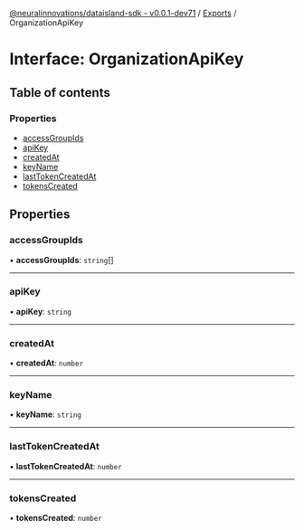 [@neuralinnovations/dataisland-sdk - v0.0.1-dev71](../../README.md) / [Exports](../modules.md) / OrganizationApiKey

# Interface: OrganizationApiKey

## Table of contents

### Properties

- [accessGroupIds](OrganizationApiKey.md#accessgroupids)
- [apiKey](OrganizationApiKey.md#apikey)
- [createdAt](OrganizationApiKey.md#createdat)
- [keyName](OrganizationApiKey.md#keyname)
- [lastTokenCreatedAt](OrganizationApiKey.md#lasttokencreatedat)
- [tokensCreated](OrganizationApiKey.md#tokenscreated)

## Properties

### accessGroupIds

• **accessGroupIds**: `string`[]

___

### apiKey

• **apiKey**: `string`

___

### createdAt

• **createdAt**: `number`

___

### keyName

• **keyName**: `string`

___

### lastTokenCreatedAt

• **lastTokenCreatedAt**: `number`

___

### tokensCreated

• **tokensCreated**: `number`
